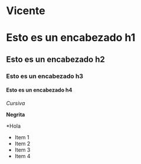 # Vicente
# Esto es un encabezado h1
## Esto es un encabezado h2
### Esto es un encabezado h3
#### Esto es un encabezado h4
*Cursiva*

**Negrita**

*Hola

* Item 1 
* Item 2
* Item 3
* Item 4
